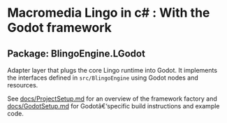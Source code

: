﻿# Macromedia Lingo in c# : With the Godot framework

## Package: BlingoEngine.LGodot

Adapter layer that plugs the core Lingo runtime into Godot. It implements the interfaces defined in `src/BlingoEngine` using Godot nodes and resources.

See [docs/ProjectSetup.md](../../docs/ProjectSetup.md) for an overview of the
framework factory and [docs/GodotSetup.md](../../docs/GodotSetup.md) for
Godotâ€‘specific build instructions and example code.

